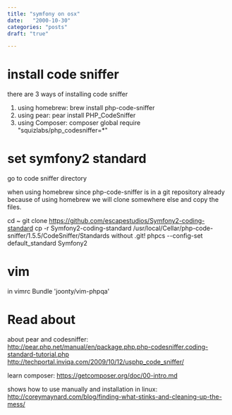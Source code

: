 ```yaml
---
title: "symfony on osx"
date:   "2000-10-30"
categories: "posts"
draft: "true"

---
```


# install code sniffer #
there are 3 ways of installing code sniffer
1. using homebrew:  brew install php-code-sniffer
2. using pear: pear install PHP_CodeSniffer
3. using Composer: composer global require "squizlabs/php_codesniffer=*"

# set symfony2 standard #
go to code sniffer directory

when using homebrew since php-code-sniffer is in a git repository already because of using homebrew we will clone somewhere else and copy the files.

cd ~
git clone https://github.com/escapestudios/Symfony2-coding-standard
cp -r Symfony2-coding-standard /usr/local/Cellar/php-code-sniffer/1.5.5/CodeSniffer/Standards
without .git!
phpcs --config-set default_standard Symfony2

# vim #
in vimrc
Bundle 'joonty/vim-phpqa'


# Read about #
about pear and codesniffer: http://pear.php.net/manual/en/package.php.php-codesniffer.coding-standard-tutorial.php
http://techportal.inviqa.com/2009/10/12/usphp_code_sniffer/

learn composer: https://getcomposer.org/doc/00-intro.md

shows how to use manually and installation in linux: http://coreymaynard.com/blog/finding-what-stinks-and-cleaning-up-the-mess/
